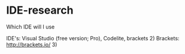 # IDE-research
Which IDE will I use

IDE's: Visual Studio (free version; Pro), Codelite, brackets
2) Brackets: http://brackets.io/
3) 

